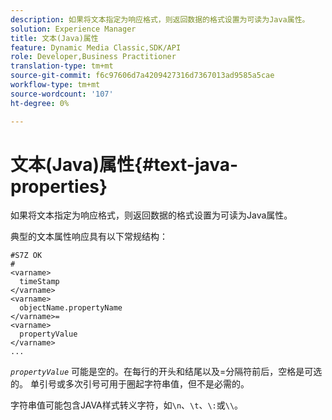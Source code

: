 ```yaml
---
description: 如果将文本指定为响应格式，则返回数据的格式设置为可读为Java属性。
solution: Experience Manager
title: 文本(Java)属性
feature: Dynamic Media Classic,SDK/API
role: Developer,Business Practitioner
translation-type: tm+mt
source-git-commit: f6c97606d7a4209427316d7367013ad9585a5cae
workflow-type: tm+mt
source-wordcount: '107'
ht-degree: 0%

---
```



# 文本(Java)属性{#text-java-properties}

如果将文本指定为响应格式，则返回数据的格式设置为可读为Java属性。

典型的文本属性响应具有以下常规结构：

```
#S7Z OK
#
<varname>
  timeStamp
</varname>
<varname>
  objectName.propertyName
</varname>=
<varname>
  propertyValue
</varname>
...
```

*`propertyValue`* 可能是空的。在每行的开头和结尾以及=分隔符前后，空格是可选的。 单引号或多次引号可用于圈起字符串值，但不是必需的。

字符串值可能包含JAVA样式转义字符，如`\n`、`\t`、`\:`或`\\`。
